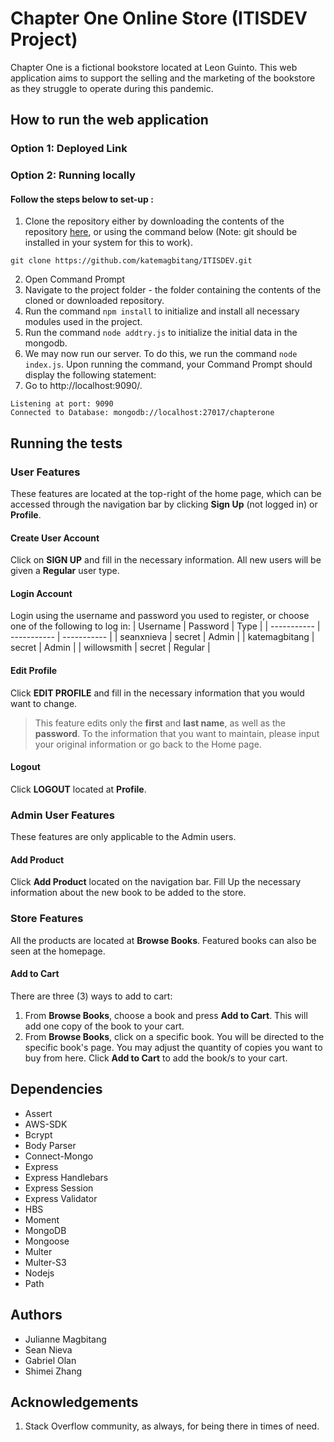 # Chapter One Online Store (ITISDEV Project)
Chapter One is a fictional bookstore located at Leon Guinto. This web application aims to support the selling and the marketing of the bookstore as they struggle to operate during this pandemic.
## How to run the web application
### Option 1: Deployed Link
### Option 2: Running locally
#### Follow the steps below to set-up :
1. Clone the repository either by downloading the contents of the repository [here](https://github.com/katemagbitang/ITISDEV), or using the command below (Note: git should be installed in your system for this to work).
```
git clone https://github.com/katemagbitang/ITISDEV.git

```
2. Open Command Prompt
3. Navigate to the project folder - the folder containing the contents of the cloned or downloaded repository.
4. Run the command `npm install` to initialize and install all necessary modules used in the project.
5. Run the command `node addtry.js` to initialize the initial data in the mongodb.
6. We may now run our server. To do this, we run the command `node index.js`. Upon running the command, your Command Prompt should display the following statement:
7. Go to http://localhost:9090/.
```
Listening at port: 9090
Connected to Database: mongodb://localhost:27017/chapterone
```
## Running the tests

### User Features
These features are located at the top-right of the home page, which can be accessed through the navigation bar by clicking **Sign Up** (not logged in) or **Profile**.
#### Create User Account
Click on **SIGN UP** and fill in the necessary information. All new users will be given a **Regular** user type.
#### Login Account
Login using the username and password you used to register, or choose one of the following to log in:
| Username | Password | Type |
| ----------- | ----------- | ----------- |
| seanxnieva | secret | Admin |
| katemagbitang | secret | Admin |
| willowsmith | secret | Regular |
#### Edit Profile
Click **EDIT PROFILE** and fill in the necessary information that you would want to change.
> This feature edits only the **first** and **last name**, as well as the **password**. To the information that you want to maintain, please input your original information or go back to the Home page.
#### Logout
Click **LOGOUT** located at **Profile**.

### Admin User Features
These features are only applicable to the Admin users.
#### Add Product
Click **Add Product** located on the navigation bar. Fill Up the necessary information about the new book to be added to the store. 

### Store Features 
All the products are located at **Browse Books**. Featured books can also be seen at the homepage.
#### Add to Cart
There are three (3) ways to add to cart:
1. From **Browse Books**, choose a book and press **Add to Cart**. This will add one copy of the book to your cart.
2. From **Browse Books**, click on a specific book. You will be directed to the specific book's page. You may adjust the quantity of copies you want to buy from here. Click **Add to Cart** to add the book/s to your cart.

## Dependencies
- Assert
- AWS-SDK
- Bcrypt
- Body Parser
- Connect-Mongo
- Express
- Express Handlebars
- Express Session
- Express Validator
- HBS
- Moment
- MongoDB
- Mongoose
- Multer
- Multer-S3
- Nodejs
- Path

## Authors
- Julianne Magbitang
- Sean Nieva
- Gabriel Olan
- Shimei Zhang

## Acknowledgements
1. Stack Overflow community, as always, for being there in times of need.